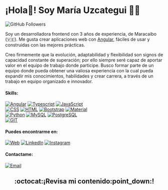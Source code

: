 # ![]()¡Hola👋! Soy María Uzcategui :woman_technologist:

![GitHub Followers](https://img.shields.io/github/followers/marigabi94?style=social)

Soy un desarrolladora frontend con 3 años de experiencia, de Maracaibo (:venezuela:). Me gusta crear aplicaciones web con [Angular](https://angular.io/), fáciles de usar y construidas con las mejores prácticas.

Creo firmemente que la evolución, adaptabilidad y flexibilidad son signos de capacidad constante de superación; por ello siempre seré capaz de aportar valor en el equipo de trabajo donde participe. Busco formar parte de un equipo donde pueda obtener una valiosa experiencia con la cual pueda expandir mis conocimientos, habilidades y crear carrera, a través de un trabajo en equipo organizado e innovador.

#### Skills:
[![Angular](https://img.shields.io/badge/Angular-FF0000?style=for-the-badge&logo=angular&logoColor=white&labelColor=101010)]()
[![Typescript](https://img.shields.io/badge/Typescritp-0514D1?style=for-the-badge&logo=typescript&logoColor=white&labelColor=101010)]()
[![JavaScript](https://img.shields.io/badge/JavaScript-F7DF1E?style=for-the-badge&logo=javascript&logoColor=white&labelColor=101010)]()</br>
[![CSS](https://img.shields.io/badge/CSS-3FCAEF?style=for-the-badge&logo=css3&logoColor=white&labelColor=101010)]()
[![HTML](https://img.shields.io/badge/HTML-F8691C?style=for-the-badge&logo=html5&logoColor=white&labelColor=101010)]() 
[![Bootstrap](https://img.shields.io/badge/Bootstrap-B51CF8?style=for-the-badge&logo=bootstrap&logoColor=white&labelColor=101010)]()
[![Material](https://img.shields.io/badge/Material-EE729B?style=for-the-badge&logo=materialdesign&logoColor=white&labelColor=101010)]() </br>
[![Python](https://img.shields.io/badge/Python-386EA0?style=for-the-badge&logo=python&logoColor=white&labelColor=101010)]()
[![MySQL](https://img.shields.io/badge/MySQL-DE8909?style=for-the-badge&logo=mysql&logoColor=white&labelColor=101010)]()
[![PostgreSQL](https://img.shields.io/badge/PostgreSQL-4479A1?style=for-the-badge&logo=postgresql&logoColor=white&labelColor=101010)]()</br>
[![GIT](https://img.shields.io/badge/Git-E84E31?style=for-the-badge&logo=git&logoColor=white&labelColor=101010)]()



#### Puedes encontrarme en:
[![Web](https://img.shields.io/badge/Web-Ing.MariaUzcategui-3DCBC2?style=for-the-badge&logo=dev.to&logoColor=white&labelColor=101010)](https://ingmariauzcategui-e7a20.web.app/)
[![LinkedIn](https://img.shields.io/badge/LinkedIn-Brais_Moure-3D52CB?style=for-the-badge&logo=linkedin&logoColor=white&labelColor=101010)](https://www.linkedin.com/in/IngMariaUzcategui)
[![Instagram](https://img.shields.io/badge/Instagram-@sertecmg-D834AB?style=for-the-badge&logo=instagram&logoColor=white&labelColor=101010)]()

#### Contactame:</br>
[![Email](https://img.shields.io/badge/Correo_Personal-D14836?style=for-the-badge&logo=gmail&logoColor=white&labelColor=101010)](mailto:marigabi940@gmail.com)


<p aling="center" width="300">
   <h2 align="center">:octocat:¡Revisa mi contenido:point_down:!</h2>
   
</p>


